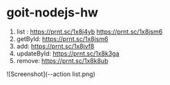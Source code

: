 # goit-nodejs-hw

1. list : https://prnt.sc/1x8j4yb
   https://prnt.sc/1x8jsm6
2. getById: https://prnt.sc/1x8jsm6
3. add: https://prnt.sc/1x8jvf8
4. updateById: https://prnt.sc/1x8k3ga
5. remove: https://prnt.sc/1x8k8ub

![Screenshot](--action list.png)
